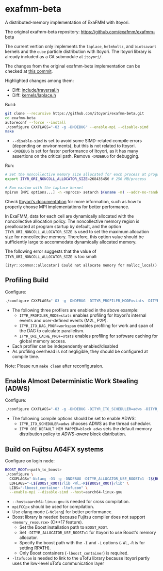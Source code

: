 # exafmm-beta

A distributed-memory implementation of ExaFMM with Itoyori.

The original exafmm-beta repository: https://github.com/exafmm/exafmm-beta

The current vertion only implements the `laplace`, `helmholtz`, and `biotsavart` kernels and the `cube` particle distribution with Itoyori.
The Itoyori library is already included as a Git submodule at `itoyori/`.

The changes from the original exafmm-beta implementation can be checked at [this commit](https://github.com/itoyori/exafmm-beta/commit/144eeb7947d40c2fc1f51f62db18a07b86199653).

Highlighted changes among them:
- Diff: [include/traversal.h](https://github.com/itoyori/exafmm-beta/commit/144eeb7947d40c2fc1f51f62db18a07b86199653#diff-14dcc384ed8ebce78beeaed4d2ecc45df6c3e754f771417082fd29530553f923)
- Diff: [kernels/laplace.h](https://github.com/itoyori/exafmm-beta/commit/144eeb7947d40c2fc1f51f62db18a07b86199653#diff-c4b3a2dfbaea7ed1710cc624faa04bf4d6267146e17de531fe481a737468ca40)

Build:
```sh
git clone --recursive https://github.com/itoyori/exafmm-beta.git
cd exafmm-beta
autoreconf --force --install
./configure CXXFLAGS="-O3 -g -DNDEBUG" --enable-mpi --disable-simd
make
```

- `--disable-simd` is set to avoid some SIMD-related compile errors (depending on environments), but this is not related to Itoyori.
- `-DNDEBUG` is set for faster performance of Itoyori, as it has many assertions on the critical path. Remove `-DNDEBUG` for debugging.

Run:
```sh
# Set the noncollective memory size allocated for each process at program startup
export ITYR_ORI_NONCOLL_ALLOCATOR_SIZE=268435456 # 256 MB/process

# Run exafmm with the laplace kernel
mpirun [MPI options...] -n <nprocs> setarch $(uname -m) --addr-no-randomize ./examples/laplace -v -D -n <n_bodies> [params...]
```

Check [Itoyori's documentation](https://github.com/itoyori/itoyori) for more information, such as how to properly choose MPI implementations for better performance.

In ExaFMM, data for each cell are dynamically allocated with the noncollective allocation policy.
The noncollective memory region is preallocated at program startup by default, and the option `ITYR_ORI_NONCOLL_ALLOCATOR_SIZE` is used to set the maximum allocation size for noncollective memory.
Therefore, this option value should be sufficiently large to accommodate dynamically allocated memory.

The following error suggests that the value of `ITYR_ORI_NONCOLL_ALLOCATOR_SIZE` is too small:
```
[ityr::common::allocator] Could not allocate memory for malloc_local()
```

## Profiling Build

Configure:
```sh
./configure CXXFLAGS="-O3 -g -DNDEBUG -DITYR_PROFILER_MODE=stats -DITYR_ITO_DAG_PROF=workspan -DITYR_ORI_CACHE_PROF=stats" --enable-mpi --disable-simd
```

- The following three profilers are enabled in the above example:
    - `ITYR_PROFILER_MODE=stats` enables profiling for Itoyori's internal events and user-defined events (M2L, P2P).
    - `ITYR_ITO_DAG_PROF=workspan` enables profiling for work and span of the DAG to calculate parallelism.
    - `ITYR_ORI_CACHE_PROF=stats` enables profiling for software caching for global memory access.
- Each profiler can be independently enabled/disabled
- As profiling overhead is not negligible, they should be configured at compile time.

Note: Please run `make clean` after reconfiguraion.

## Enable Almost Deterministic Work Stealing (ADWS)

Configure:
```sh
./configure CXXFLAGS="-O3 -g -DNDEBUG -DITYR_ITO_SCHEDULER=adws -DITYR_ORI_DEFAULT_MEM_MAPPER=block_adws" --enable-mpi --disable-simd
```

- The following compile options should be set to enable ADWS:
    - `ITYR_ITO_SCHEDULER=adws` chooses ADWS as the thread scheduler.
    - `ITYR_ORI_DEFAULT_MEM_MAPPER=block_adws` sets the default memory distribution policy to *ADWS-aware* block distribution.

## Build on Fujitsu A64FX systems

Configure on login node:
```sh
BOOST_ROOT=<path_to_boost>
./configure \
  CXXFLAGS="-Nclang -O3 -g -DNDEBUG -DITYR_ALLOCATOR_USE_BOOST=1 -I${BOOST_ROOT}/include" \
  LDFLAGS="-L${BOOST_ROOT}/lib -Wl,-R${BOOST_ROOT}/lib" \
  LIBS="-lboost_container -ltofucom" \
  --enable-mpi --disable-simd --host=aarch64-linux-gnu
```

- `--host=aarch64-linux-gnu` is needed for cross compilation.
- `mpiFCCpx` should be used for compilation.
- Use clang mode (`-Nclang`) for better performance.
- Boost library is needed because Fujitsu compiler does not support `<memory_resource>` (C++17 feature).
    - Set the Boost installation path to `BOOST_ROOT`.
    - Set `-DITYR_ALLOCATOR_USE_BOOST=1` for Itoyori to use Boost's memory allocator.
    - Specify the boost path with the `-I` and `-L` options (`-Wl,-R` is for setting RPATH).
    - Only Boost containers (`-lboost_container`) is required.
- `-ltofucom` is needed to link to the uTofu library because Itoyori partly uses the low-level uTofu communication layer
